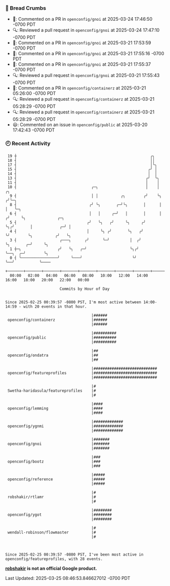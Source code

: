 ### 🍞 Bread Crumbs

 * 💬: Commented on a PR in  `openconfig/gnoi` at 2025-03-24 17:46:50 -0700 PDT
 * 🔍: Reviewed a pull request in  `openconfig/gnoi` at 2025-03-24 17:47:10 -0700 PDT
 * 💬: Commented on a PR in  `openconfig/gnoi` at 2025-03-21 17:53:59 -0700 PDT
 * 💬: Commented on a PR in  `openconfig/gnoi` at 2025-03-21 17:55:16 -0700 PDT
 * 💬: Commented on a PR in  `openconfig/gnoi` at 2025-03-21 17:55:37 -0700 PDT
 * 🔍: Reviewed a pull request in  `openconfig/gnoi` at 2025-03-21 17:55:43 -0700 PDT
 * 💬: Commented on a PR in  `openconfig/containerz` at 2025-03-21 05:26:00 -0700 PDT
 * 🔍: Reviewed a pull request in  `openconfig/containerz` at 2025-03-21 05:28:29 -0700 PDT
 * 🔍: Reviewed a pull request in  `openconfig/containerz` at 2025-03-21 05:28:29 -0700 PDT
 * 😃: Commented on an issue in `openconfig/public` at 2025-03-20 17:42:43 -0700 PDT

### 🕘 Recent Activity
```
 19 ┼                                                           ╭╮
 18 ┤                                                           ││
 17 ┤                                                           │╰╮
 15 ┤                                                          ╭╯ │
 14 ┤                                                          │  │
 13 ┤                                                         ╭╯  ╰╮
 11 ┤                                                         │    │
 10 ┤                                 ╭─╮                     │    │     ╭╮
  9 ┤                                 │ │          ╭╮        ╭╯    ╰╮   ╭╯╰─╮
  8 ┤                                ╭╯ ╰╮       ╭─╯╰╮       │      │   │   ╰─╮
  6 ┤                                │   │     ╭─╯   │       │      │  ╭╯     ╰╮              ╭─╮
  5 ┤                               ╭╯   ╰╮   ╭╯     ╰╮     ╭╯      ╰╮╭╯       │            ╭─╯ │
  4 ┤                               │     ╰╮ ╭╯       ╰╮   ╭╯        ╰╯        ╰╮          ╭╯   ╰╮
  3 ┤                   ╭───╮      ╭╯      ╰─╯         │  ╭╯                    ╰╮       ╭─╯     ╰╮
  1 ┼─╮                ╭╯   ╰╮   ╭─╯                   ╰╮╭╯                      ╰──╮  ╭─╯        ╰╮
  0 ┤ ╰────────────────╯     ╰───╯                      ╰╯                          ╰──╯           ╰────
    +───────+───────+───────+───────+───────+───────+───────+───────+───────+───────+───────+───────+────
  00:00   02:00   04:00   06:00   08:00   10:00   12:00   14:00   16:00   18:00   20:00   22:00   00:00   

						Commits by Hour of Day


Since 2025-02-25 00:39:57 -0800 PST, I'm most active between 14:00-14:59 - with 20 events in that hour.

```



```
                                      |######
 openconfig/containerz                |######
                                      |######

                                      |##########
 openconfig/public                    |##########
                                      |##########

                                      |##
 openconfig/ondatra                   |##
                                      |##

                                      |############################
 openconfig/featureprofiles           |############################
                                      |############################

                                      |#
 Swetha-haridasula/featureprofiles    |#
                                      |#

                                      |####
 openconfig/lemming                   |####
                                      |####

                                      |#############
 openconfig/ygnmi                     |#############
                                      |#############

                                      |#######
 openconfig/gnoi                      |#######
                                      |#######

                                      |###
 openconfig/bootz                     |###
                                      |###

                                      |#####
 openconfig/reference                 |#####
                                      |#####

                                      |#
 robshakir/rtlamr                     |#
                                      |#

                                      |########
 openconfig/ygot                      |########
                                      |########

                                      |#
 wendall-robinson/flowmaster          |#
                                      |#



Since 2025-02-25 00:39:57 -0800 PST, I've been most active in openconfig/featureprofiles, with 28 events.

```
**[robshakir](mailto:robjs@google.com) is not an official Google product.**  


Last Updated: 2025-03-25 08:46:53.846627012 -0700 PDT

